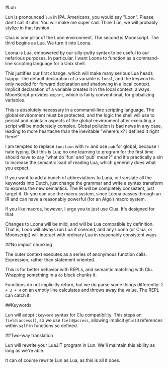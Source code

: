 #Lun

Lun is pronounced `lun` in IPA. Americans, you would say "Loon". Please don't call it luhn. You will make me super sad. Think Lūn, we will probably stylize in that fashion. 

Clua is one pillar of the Loon environment. The second is Moonscript. The third begins as Lua. We turn it into Loona.

Loona is Lua, empowered by our silly-putty syntax to be useful to our nefarious purposes. In particular, I want Loona to function as a command-line scripting language for a Unix shell.

This justifies our first change, which will make many serious Lua heads happy: The default declaration of a variable is `local`, and the keyword is only needed for forward declaration and shadowing in a local context. Implicit declaration of a variable creates it in the local context, always. MoonScript provides `export`, which is fairly conventional, for globalizing variables.

This is absolutely necessary in a command-line scripting language. The global environment must be protected, and the logic the shell will use to persist and maintain aspects of the global environment after executing a script will be moderately complex. Global pollution is bad news in any case, leading to more heartache than the inevitable "where's x? I defined it right there!"

I am tempted to replace `function` with `fn` and use `pub` for global, because I hate typing. But this is Lua; no one learning to program for the first time should have to say "what do 'fun' and 'pub' mean?" and it's practically a sin to increase the semantic load of reading Lua, which generally does what you expect. 

If you want to add a bunch of abbreviations to Luna, or translate all the keywords into Dutch, just change the grammar and write a syntax transform to express the new semantics. The IR will be completely consistent, just target it. Or you can use the macro system, since Loona passes through an IR and can have a reasonably powerful (for an Algol) macro system.

If you like macros, however, I urge you to just use Clua. It's designed for that. 

Changes to Loona will be mild, and will be Lua compatible by definition. That is, Loon will always run Lua if coerced, and any Loona (or Clua, or Moonscript) will interact with ordinary Lua in reasonably consistent ways.

##No impicit chunking

The outer context executes as a series of anonymous function calls. Expression, rather than statement oriented.

This is for better behavior with REPLs, and semantic matching with Clu. Wrapping something in a `do` block chunks it. 

Functions do not implicitly return, but we do parse some things differently: `2 + 3 + 4` on an emptly line calculates and throws away the value. The REPL can catch it. 

##Keywords

Lun will adopt `:keyword` syntax for Clu compatibility. This steps on `field:access()`, so we use `field@access`, allowing implicit `@field` references within `self` in functions so defined. 

##Two-way translation

Lun will rewrite your LuaJIT program in Lun. We'll maintain this ability as long as we're able. 

It can of course rewrite Lun as Lua, as this is all it does. 

